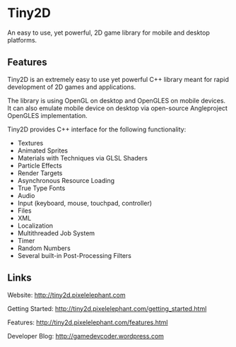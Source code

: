 # Tiny2D

An easy to use, yet powerful, 2D game library
for mobile and desktop platforms.

## Features

Tiny2D is an extremely easy to use yet powerful C++ library
meant for rapid development of 2D games and applications.

The library is using OpenGL on desktop and OpenGLES on
mobile devices. It can also emulate mobile device on desktop
via open-source Angleproject OpenGLES implementation.

Tiny2D provides C++ interface for the following functionality:

- Textures
- Animated Sprites
- Materials with Techniques via GLSL Shaders
- Particle Effects
- Render Targets
- Asynchronous Resource Loading
- True Type Fonts
- Audio
- Input (keyboard, mouse, touchpad, controller)
- Files
- XML
- Localization
- Multithreaded Job System
- Timer
- Random Numbers
- Several built-in Post-Processing Filters

## Links

Website: http://tiny2d.pixelelephant.com

Getting Started: http://tiny2d.pixelelephant.com/getting_started.html

Features: http://tiny2d.pixelelephant.com/features.html

Developer Blog: http://gamedevcoder.wordpress.com

